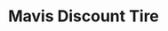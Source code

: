 ---
title: "Mavis Discount Tire"
url: /rochester/mavis-discount-tire-mount-hope-avenue/
shop: Reifen
---